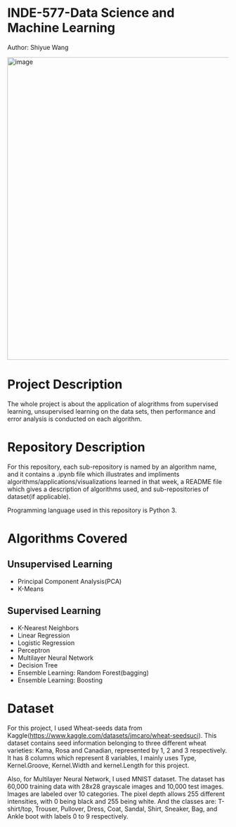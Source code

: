 # INDE-577-Data Science and Machine Learning
Author: Shiyue Wang

<img width="689" alt="image" src="https://user-images.githubusercontent.com/119746917/205448698-7b5e9901-95b6-4b23-b67d-199c5190d5d6.png">


# Project Description
The whole project is about the application of alogrithms from supervised learning, unsupervised learning on the data sets, then performance and error analysis is conducted on each algorithm.
# Repository Description
For this repository, each sub-repository is named by an algorithm name, and it contains a .ipynb file which illustrates and impliments algorithms/applications/visualizations learned in that week, a README file which gives a description of algorithms used, and sub-repositories of dataset(if applicable).

Programming language used in this repository is Python 3.

# Algorithms Covered
## Unsupervised Learning
* Principal Component Analysis(PCA)
* K-Means
## Supervised Learning
* K-Nearest Neighbors
* Linear Regression
* Logistic Regression
* Perceptron
* Multilayer Neural Network
* Decision Tree
* Ensemble Learning: Random Forest(bagging)
* Ensemble Learning: Boosting

# Dataset
For this project, I used Wheat-seeds data from Kaggle(https://www.kaggle.com/datasets/jmcaro/wheat-seedsuci).
This dataset contains seed information belonging to three different wheat varieties: Kama, Rosa and Canadian, 
represented by 1, 2 and 3 respectively. It has 8 columns which represent 8 variables, I mainly uses Type, Kernel.Groove, Kernel.Width and kernel.Length for this project.


Also, for Multilayer Neural Network, I used MNIST dataset. The dataset has 60,000 training data with 28x28 grayscale images and 10,000 test images. Images are labeled over 10 categories. The pixel depth allows 255 different intensities, with 0 being black and 255 being white. And the classes are: T-shirt/top, Trouser, Pullover, Dress, Coat, Sandal, Shirt, Sneaker, Bag, and Ankle boot with labels 0 to 9 respectively.
